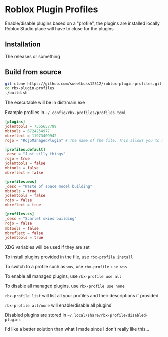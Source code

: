 # Roblox Plugin Profiles
Enable/disable plugins based on a "profile", the plugins are installed locally
Roblox Studio place will have to close for the plugins

## Installation
The releases or something

## Build from source
```bash
git clone https://github.com/sweetboss12512/roblox-plugin-profiles.git rbx-plugin-profiles
cd rbx-plugin-profiles
./build.sh
```
The executable will be in dist/main.exe

Example profiles in `~/.config/rbx-profiles/profiles.toml`
```toml
[plugins]
jolemtools = 7555657789
mbtools = 6724254977
mbreflect = 11973409942
rojo = "RojoManagedPlugin" # The name of the file. This allows you to manage these plugins if they weren't installed from the asset ID.

[profiles.default]
_desc = "Just silly things"
rojo = true
jolemtools = false
mbtools = false
mbreflect = false

[profiles.wos]
_desc = "Waste of space model building"
mbtools = true
jolemtools = false
rojo = false
mbreflect = true

[profiles.ss]
_desc = "Scarlet skies building"
rojo = false
mbtools = false
mbreflect = false
jolemtools = true
```
XDG variables will be used if they are set

To install plugins provided in the file, use `rbx-profile install`

To switch to a profile such as `wos`, use `rbx-profile use wos`

To enable all managed plugins, use `rbx-profile use all`

To disable all managed plugins, use `rbx-profile use none`

`rbx-profile list` will list all your profiles and their descriptions if provided

`rbx-profile all/none` will enable/disable all plugins`

Disabled plugins are stored in `~/.local/share/rbx-profile/disabled-plugins`

I'd like a better solution than what I made since I don't really like this...
